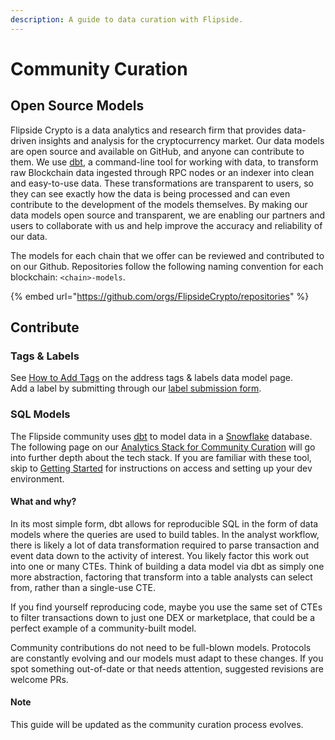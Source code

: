 ```yaml
---
description: A guide to data curation with Flipside.
---
```


# Community Curation

## Open Source Models

Flipside Crypto is a data analytics and research firm that provides data-driven insights and analysis for the cryptocurrency market. Our data models are open source and available on GitHub, and anyone can contribute to them. We use [dbt](https://www.getdbt.com/), a command-line tool for working with data, to transform raw Blockchain data ingested through RPC nodes or an indexer into clean and easy-to-use data. These transformations are transparent to users, so they can see exactly how the data is being processed and can even contribute to the development of the models themselves. By making our data models open source and transparent, we are enabling our partners and users to collaborate with us and help improve the accuracy and reliability of our data.

The models for each chain that we offer can be reviewed and contributed to on our Github. Repositories follow the following naming convention for each blockchain: `<chain>-models`.

{% embed url="https://github.com/orgs/FlipsideCrypto/repositories" %}

## Contribute&#x20;

### Tags & Labels

See [How to Add Tags](../how-to-add-your-own-tags.md) on the address tags & labels data model page.\
Add a label by submitting through our [label submission form](https://science.flipsidecrypto.xyz/add-a-label/).

### SQL Models

The Flipside community uses [dbt](https://www.getdbt.com/) to model data in a [Snowflake](https://www.snowflake.com/) database. The following page on our [Analytics Stack for Community Curation](broken-reference) will go into further depth about the tech stack. If you are familiar with these tool, skip to [Getting Started](getting-started/) for instructions on access and setting up your dev environment.

#### What and why?

In its most simple form, dbt allows for reproducible SQL in the form of data models where the queries are used to build tables. In the analyst workflow, there is likely a lot of data transformation required to parse transaction and event data down to the activity of interest. You likely factor this work out into one or many CTEs. Think of building a data model via dbt as simply one more abstraction, factoring that transform into a table analysts can select from, rather than a single-use CTE.

If you find yourself reproducing code, maybe you use the same set of CTEs to filter transactions down to just one DEX or marketplace, that could be a perfect example of a community-built model.&#x20;

Community contributions do not need to be full-blown models. Protocols are constantly evolving and our models must adapt to these changes. If you spot something out-of-date or that needs attention, suggested revisions are welcome PRs.

#### Note

This guide will be updated as the community curation process evolves.&#x20;
